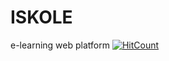 # ISKOLE
e-learning web platform
[![HitCount](http://hits.dwyl.com/hashan99/ISKOLE.svg)](http://hits.dwyl.com/{username}/{project})
